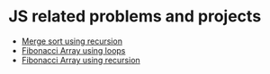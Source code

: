 # JS related problems and projects

- [Merge sort using recursion](https://github.com/durgeshbg/js-projects/blob/main/mergesort.js)
- [Fibonacci Array using loops](https://github.com/durgeshbg/js-projects/blob/main/fibs_iter.js)
- [Fibonacci Array using recursion](https://github.com/durgeshbg/js-projects/blob/main/fibRec.js)
